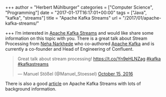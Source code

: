 +++
author = "Herbert Mühlburger"
categories = ["Computer Science", "Programming"]
date = "2017-01-17T16:17:01+00:00"
tags = ["Java", "kafka", "streams"]
title = "Apache Kafka Streams"
url = "/2017/01/apache-kafka-streams/"

+++
I&#8217;m interested in <a href="http://docs.confluent.io/3.0.0/streams/" target="_blank">Apache Kafka Streams</a> and would like share some information on this topic with you. There is a great talk about Stream Processing from <a href="https://nehanarkhede.com/" target="_blank">Neha Narkhede</a> who co-authored <a href="https://kafka.apache.org/" target="_blank">Apache Kafka</a> and is currently a co-founder and Head of Engineering of Confluent.

<blockquote class="twitter-tweet" data-width="550">
  <p lang="en" dir="ltr">
    Great talk about stream processing! <a href="https://t.co/Yn9eHLNZag">https://t.co/Yn9eHLNZag</a> <a href="https://twitter.com/hashtag/kafka?src=hash">#kafka</a> <a href="https://twitter.com/hashtag/kafkastreams?src=hash">#kafkastreams</a>
  </p>
  
  <p>
    &mdash; Manuel Stößel (@Manuel_Stoessel) <a href="https://twitter.com/Manuel_Stoessel/status/787228635321237504">October 15, 2016</a>
  </p>
</blockquote>



There is also a good <a href="https://www.confluent.io/blog/introducing-kafka-streams-stream-processing-made-simple/" target="_blank">article</a> on Apache Kafka Streams with lots of background information.